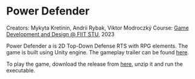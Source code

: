 # Power Defender

Creators: Mykyta Kretinin, Andrii Rybak, Viktor Modroczký
Course: [Game Development and Design @ FIIT STU](https://gamedev.flamingchain.com/), 2023

Power Defender a is 2D Top-Down Defense RTS with RPG elements. The game is built using Unity engine. The gameplay trailer can be found [here](https://www.youtube.com/watch?v=LoE9kuoLRnI&t).

To play the game, download the release from [here](https://github.com/NikitaKretinin/NAVPH_Power_Defender/releases), unzip it and run the executable.
